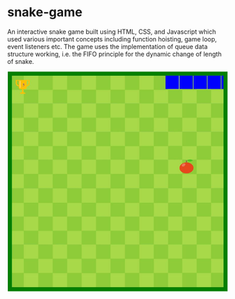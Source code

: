 # snake-game
An interactive snake game built using HTML, CSS, and Javascript which used various important concepts including function hoisting, game loop, event listeners etc.
The game uses the implementation of queue data structure working, i.e. the FIFO principle for the dynamic change of length of snake.

![image](Assets/Capture.JPG)
